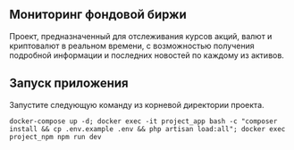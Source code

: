 ## Мониторинг фондовой биржи

Проект, предназначенный для отслеживания курсов акций, валют и криптовалют в реальном времени, 
с возможностью получения подробной информации и последних новостей по каждому из активов.

## Запуск приложения

Запустите следующую команду из корневой директории проекта.

```
docker-compose up -d; docker exec -it project_app bash -c "composer install && cp .env.example .env && php artisan load:all"; docker exec project_npm npm run dev
```

